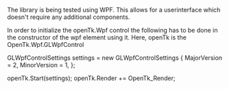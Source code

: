 The library is being tested using WPF. This allows for a userinterface which doesn't require
any additional components.

In order to initialize the openTk.Wpf control the following has to be done
in the constructor of the wpf element using it. Here, openTk is the OpenTk.Wpf.GLWpfControl

GLWpfControlSettings settings = new GLWpfControlSettings
{
	MajorVersion = 2,
	MinorVersion = 1,
};

openTk.Start(settings);
openTk.Render += OpenTk_Render;


